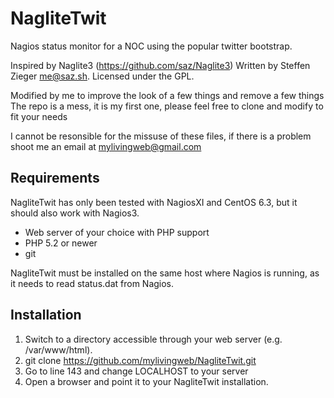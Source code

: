NagliteTwit
========

Nagios status monitor for a NOC using the popular twitter bootstrap.

Inspired by Naglite3 (https://github.com/saz/Naglite3) 
Written by Steffen Zieger <me@saz.sh>.
Licensed under the GPL.

Modified by me to improve the look of a few things and remove a few things
The repo is a mess, it is my first one, please feel free to clone and modify to fit your needs

I cannot be resonsible for the missuse of these files, if there is a problem shoot me an email at mylivingweb@gmail.com

Requirements
------------

NagliteTwit has only been tested with NagiosXI and CentOS 6.3, but it should also work with Nagios3.

- Web server of your choice with PHP support
- PHP 5.2 or newer
- git

NagliteTwit must be installed on the same host where Nagios is running, as it
needs to read status.dat from Nagios.

Installation
------------

1. Switch to a directory accessible through your web server (e.g. /var/www/html).
2. git clone https://github.com/mylivingweb/NagliteTwit.git
3. Go to line 143 and change LOCALHOST to your server
4. Open a browser and point it to your NagliteTwit installation.

